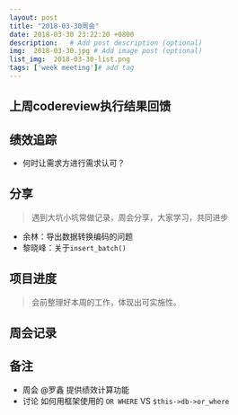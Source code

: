 ```yaml
---
layout: post
title: "2018-03-30周会"
date: 2018-03-30 23:22:20 +0800
description:   # Add post description (optional)
img:  2018-03-30.jpg # Add image post (optional)
list_img:  2018-03-30-list.png
tags: ['week meeting']# add tag
---
```

## 上周codereview执行结果回馈


## 绩效追踪
* 何时让需求方进行需求认可？



## 分享
> 遇到大坑小坑常做记录，周会分享，大家学习，共同进步

* 余林：导出数据转换编码的问题
* 黎晓峰：关于`insert_batch()`


## 项目进度
> 会前整理好本周的工作，体现出可实施性。




## 周会记录



## 备注
* 周会 @罗鑫 提供绩效计算功能
* 讨论 如何用框架使用的 `OR WHERE` VS `$this->db->or_where`






